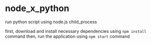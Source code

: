 # node_x_python
run python script using node.js child_process

first, download and install necessary dependencies using `npm install` command then, run the application using `npm start` command
